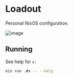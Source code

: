 # Loadout

Personal NixOS configuration.

![image](https://github.com/asungy/loadout/assets/62207329/f55916bb-f608-4786-9993-058f6071e1f5)

## Running
See help for `x`:
```bash
nix run .#x -- --help
```
